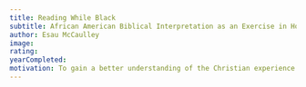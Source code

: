 ```yaml
---
title: Reading While Black
subtitle: African American Biblical Interpretation as an Exercise in Hope
author: Esau McCaulley
image:
rating:
yearCompleted:
motivation: To gain a better understanding of the Christian experience in the Black Church.
---
```

